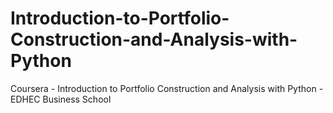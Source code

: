 # Introduction-to-Portfolio-Construction-and-Analysis-with-Python
Coursera - Introduction to Portfolio Construction and Analysis with Python - EDHEC Business School
